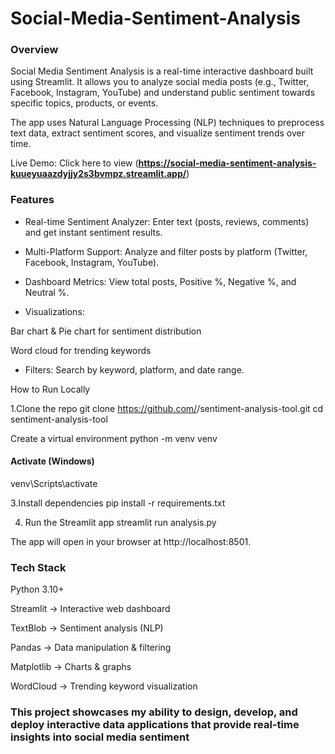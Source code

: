 # Social-Media-Sentiment-Analysis

### Overview

Social Media Sentiment Analysis is a real-time interactive dashboard built using Streamlit.
It allows you to analyze social media posts (e.g., Twitter, Facebook, Instagram, YouTube) and understand public sentiment towards specific topics, products, or events.

The app uses Natural Language Processing (NLP) techniques to preprocess text data, extract sentiment scores, and visualize sentiment trends over time.

Live Demo: Click here to view (**https://social-media-sentiment-analysis-kuueyuaazdyjjy2s3bvmpz.streamlit.app/**)

### Features

- Real-time Sentiment Analyzer: Enter text (posts, reviews, comments) and get instant sentiment results.

- Multi-Platform Support: Analyze and filter posts by platform (Twitter, Facebook, Instagram, YouTube).

- Dashboard Metrics: View total posts, Positive %, Negative %, and Neutral %.

- Visualizations:

Bar chart & Pie chart for sentiment distribution

Word cloud for trending keywords

- Filters: Search by keyword, platform, and date range.

How to Run Locally

1️.Clone the repo
git clone https://github.com/<your-username>/sentiment-analysis-tool.git
cd sentiment-analysis-tool

Create a virtual environment
python -m venv venv
#### Activate (Windows)
venv\Scripts\activate

3.Install dependencies
pip install -r requirements.txt

4. Run the Streamlit app
streamlit run analysis.py


The app will open in your browser at http://localhost:8501.

### Tech Stack

Python 3.10+

Streamlit → Interactive web dashboard

TextBlob → Sentiment analysis (NLP)

Pandas → Data manipulation & filtering

Matplotlib → Charts & graphs

WordCloud → Trending keyword visualization

### This project showcases my ability to design, develop, and deploy interactive data applications that provide real-time insights into social media sentiment
